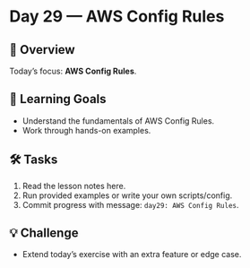 # Day 29 — AWS Config Rules

## 📖 Overview
Today’s focus: **AWS Config Rules**.

## 🎯 Learning Goals
- Understand the fundamentals of AWS Config Rules.
- Work through hands-on examples.

## 🛠️ Tasks
1. Read the lesson notes here.
2. Run provided examples or write your own scripts/config.
3. Commit progress with message: `day29: AWS Config Rules`.

## 💡 Challenge
- Extend today’s exercise with an extra feature or edge case.
